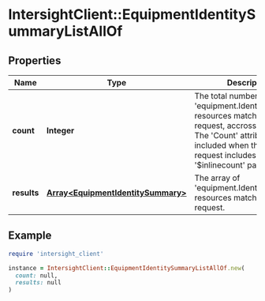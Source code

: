 # IntersightClient::EquipmentIdentitySummaryListAllOf

## Properties

| Name | Type | Description | Notes |
| ---- | ---- | ----------- | ----- |
| **count** | **Integer** | The total number of &#39;equipment.IdentitySummary&#39; resources matching the request, accross all pages. The &#39;Count&#39; attribute is included when the HTTP GET request includes the &#39;$inlinecount&#39; parameter. | [optional] |
| **results** | [**Array&lt;EquipmentIdentitySummary&gt;**](EquipmentIdentitySummary.md) | The array of &#39;equipment.IdentitySummary&#39; resources matching the request. | [optional] |

## Example

```ruby
require 'intersight_client'

instance = IntersightClient::EquipmentIdentitySummaryListAllOf.new(
  count: null,
  results: null
)
```

